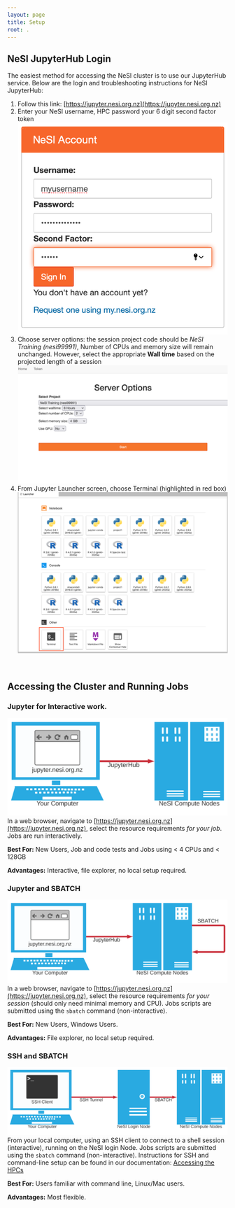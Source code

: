 ```yaml
---
layout: page
title: Setup
root: .
---
```



## NeSI JupyterHub Login

The easiest method for accessing the NeSI cluster is to use our JupyterHub service.  Below are the 
login and troubleshooting instructions for NeSI JupyterHub:

1. Follow this link: [https://jupyter.nesi.org.nz](https://jupyter.nesi.org.nz)
2. Enter your NeSI username, HPC password your 6 digit second factor token ![Login](/fig/Login_jupyterhubNeSI.png)
3. Choose server options: the session project code should be *NeSI Training (nesi99991)*, Number of CPUs and memory size will remain unchanged. However, select the appropriate **Wall time** based on the projected length of a session ![Options](/fig/ServerOptions_jupyterhubNeSI.png)
4. From Jupyter Launcher screen, choose Terminal (highlighted in red box) ![Terminal](/fig/jupyterLauncher.png)

<br>

## Accessing the Cluster and Running Jobs

### Jupyter for Interactive work.
![Terminal](/fig/UsingJupyterHub2.svg)
In a web browser, navigate to [https://jupyter.nesi.org.nz](https://jupyter.nesi.org.nz), select the resource requirements *for your job*. Jobs are run interactively.  

**Best For:** New Users, Job and code tests and Jobs using < 4 CPUs and < 128GB

**Advantages:** Interactive, file explorer, no local setup required.
### Jupyter and SBATCH
![Terminal](/fig/UsingJupyterHub3.svg)
In a web browser, navigate to [https://jupyter.nesi.org.nz](https://jupyter.nesi.org.nz), select the resource requirements *for your session* (should only need minimal memory and CPU).  Jobs scripts are submitted using the `sbatch` command (non-interactive).  

**Best For:** New Users, Windows Users.  

**Advantages:** File explorer, no local setup required.
### SSH and SBATCH
![Terminal](/fig/UsingJupyterHub1.svg)
From your local computer, using an SSH client to connect to a shell session (interactive), running on the NeSI login Node. Jobs scripts are submitted using the `sbatch` command (non-interactive).  Instructions for SSH and command-line setup can be found in our documentation: [Accessing the HPCs](https://support.nesi.org.nz/hc/en-gb/sections/360000034315)

**Best For:** Users familiar with command line, Linux/Mac users.  

**Advantages:** Most flexible.  
